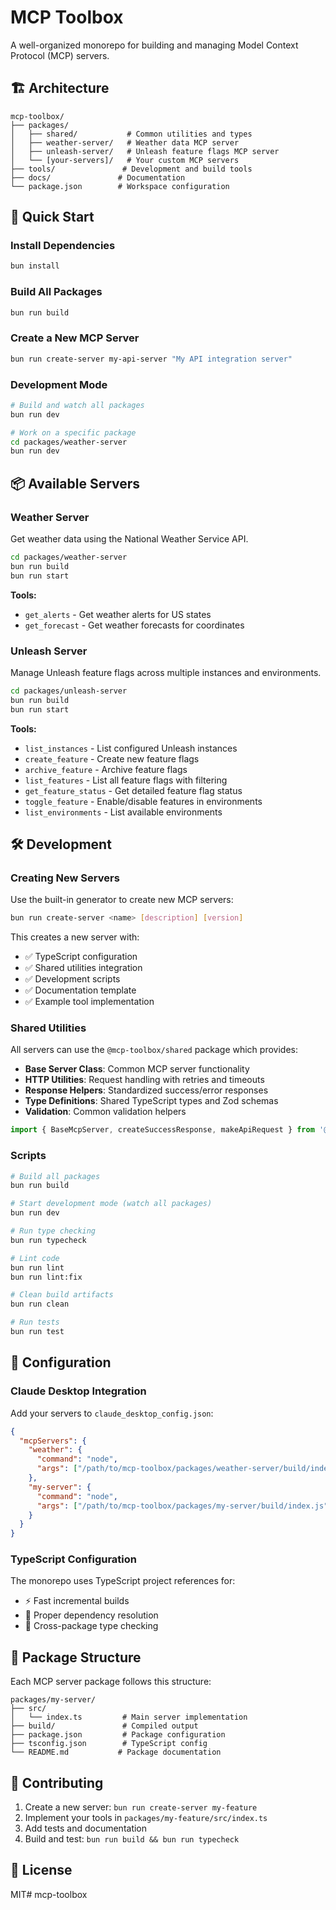 # MCP Toolbox

A well-organized monorepo for building and managing Model Context Protocol (MCP) servers.

## 🏗️ Architecture

```
mcp-toolbox/
├── packages/
│   ├── shared/           # Common utilities and types
│   ├── weather-server/   # Weather data MCP server
│   ├── unleash-server/   # Unleash feature flags MCP server
│   └── [your-servers]/   # Your custom MCP servers
├── tools/               # Development and build tools
├── docs/               # Documentation
└── package.json        # Workspace configuration
```

## 🚀 Quick Start

### Install Dependencies
```bash
bun install
```

### Build All Packages
```bash
bun run build
```

### Create a New MCP Server
```bash
bun run create-server my-api-server "My API integration server"
```

### Development Mode
```bash
# Build and watch all packages
bun run dev

# Work on a specific package
cd packages/weather-server
bun run dev
```

## 📦 Available Servers

### Weather Server
Get weather data using the National Weather Service API.

```bash
cd packages/weather-server
bun run build
bun run start
```

**Tools:**
- `get_alerts` - Get weather alerts for US states
- `get_forecast` - Get weather forecasts for coordinates

### Unleash Server
Manage Unleash feature flags across multiple instances and environments.

```bash
cd packages/unleash-server
bun run build
bun run start
```

**Tools:**
- `list_instances` - List configured Unleash instances
- `create_feature` - Create new feature flags
- `archive_feature` - Archive feature flags
- `list_features` - List all feature flags with filtering
- `get_feature_status` - Get detailed feature flag status
- `toggle_feature` - Enable/disable features in environments
- `list_environments` - List available environments

## 🛠️ Development

### Creating New Servers

Use the built-in generator to create new MCP servers:

```bash
bun run create-server <name> [description] [version]
```

This creates a new server with:
- ✅ TypeScript configuration
- ✅ Shared utilities integration
- ✅ Development scripts
- ✅ Documentation template
- ✅ Example tool implementation

### Shared Utilities

All servers can use the `@mcp-toolbox/shared` package which provides:

- **Base Server Class**: Common MCP server functionality
- **HTTP Utilities**: Request handling with retries and timeouts
- **Response Helpers**: Standardized success/error responses
- **Type Definitions**: Shared TypeScript types and Zod schemas
- **Validation**: Common validation helpers

```typescript
import { BaseMcpServer, createSuccessResponse, makeApiRequest } from '@mcp-toolbox/shared';
```

### Scripts

```bash
# Build all packages
bun run build

# Start development mode (watch all packages)
bun run dev

# Run type checking
bun run typecheck

# Lint code
bun run lint
bun run lint:fix

# Clean build artifacts
bun run clean

# Run tests
bun run test
```

## 🔧 Configuration

### Claude Desktop Integration

Add your servers to `claude_desktop_config.json`:

```json
{
  "mcpServers": {
    "weather": {
      "command": "node",
      "args": ["/path/to/mcp-toolbox/packages/weather-server/build/index.js"]
    },
    "my-server": {
      "command": "node", 
      "args": ["/path/to/mcp-toolbox/packages/my-server/build/index.js"]
    }
  }
}
```

### TypeScript Configuration

The monorepo uses TypeScript project references for:
- ⚡ Fast incremental builds
- 🔗 Proper dependency resolution
- 📝 Cross-package type checking

## 📁 Package Structure

Each MCP server package follows this structure:

```
packages/my-server/
├── src/
│   └── index.ts         # Main server implementation
├── build/               # Compiled output
├── package.json         # Package configuration
├── tsconfig.json        # TypeScript config
└── README.md           # Package documentation
```

## 🤝 Contributing

1. Create a new server: `bun run create-server my-feature`
2. Implement your tools in `packages/my-feature/src/index.ts`
3. Add tests and documentation
4. Build and test: `bun run build && bun run typecheck`

## 📄 License

MIT# mcp-toolbox
